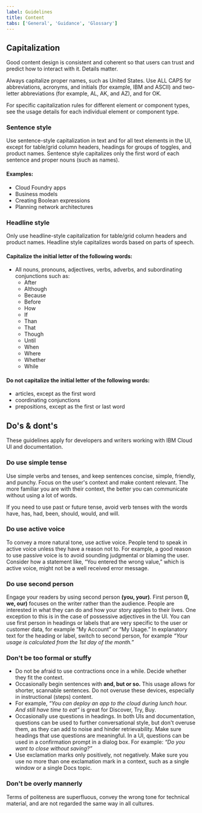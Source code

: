 ```yaml
---
label: Guidelines
title: Content
tabs: ['General', 'Guidance', 'Glossary']
---
```


## Capitalization

Good content design is consistent and coherent so that users can trust and predict how to interact with it. Details matter.

Always capitalize proper names, such as United States. Use ALL CAPS for abbreviations, acronyms, and initials (for example, IBM and ASCII) and two-letter abbreviations (for example, AL, AK, and AZ), and for OK.

For specific capitalization rules for different element or component types, see the usage details for each individual element or component type.

### Sentence style

Use sentence-style capitalization in text and for all text elements in the UI, except for table/grid column headers, headings for groups of toggles, and product names. Sentence style capitalizes only the first word of each sentence and proper nouns
(such as names).

#### Examples:

- Cloud Foundry apps
- Business models
- Creating Boolean expressions
- Planning network architectures

### Headline style

Only use headline-style capitalization for table/grid column headers and product names. Headline style capitalizes words based on parts of speech.

#### Capitalize the initial letter of the following words:

- All nouns, pronouns, adjectives, verbs, adverbs, and subordinating conjunctions such as:
  - After
  - Although
  - Because
  - Before
  - How
  - If
  - Than
  - That
  - Though
  - Until
  - When
  - Where
  - Whether
  - While

#### Do not capitalize the initial letter of the following words:

- articles, except as the first word
- coordinating conjunctions
- prepositions, except as the first or last word

## Do's & dont's

These guidelines apply for developers and writers working with IBM Cloud UI and documentation.

### Do use simple tense

Use simple verbs and tenses, and keep sentences concise, simple, friendly, and punchy. Focus on the user's context and make content relevant. The more familiar you are with their context, the better you can communicate without using a lot of words.

If you need to use past or future tense, avoid verb tenses with the words have, has, had, been, should, would, and will.

<grid-wrapper col_lg="8" flex="true">
    <do-dont-example correct=true label="Future Tense" text='"The API returns a promise."'></do-dont-example>
    <do-dont-example label='Future Tense' text='"The API will return a promise."'></do-dont-example>
</grid-wrapper>
<grid-wrapper col_lg="8" flex="true">
    <do-dont-example correct=true label="Past Tense" text='"The limit was exceeded."'></do-dont-example>
    <do-dont-example label='Past Tense' text='"The limit has been exceeded."'></do-dont-example>
</grid-wrapper>

### Do use active voice

To convey a more natural tone, use active voice. People tend to speak in active voice unless they have a reason not to. For example, a good reason to use passive voice is to avoid sounding judgmental or blaming the user. Consider how a statement like, “You entered the wrong value,” which is active voice, might not be a well received error message.

<grid-wrapper col_lg="8" flex="true">
    <do-dont-example correct=true label="Active Voice" text='"In the Limits window, specify the minimum and maximum values."'></do-dont-example>
    <do-dont-example label='Passive Voice' text='"The Limits window is used to specify the minimum and maximum values."'></do-dont-example>
</grid-wrapper>

### Do use second person

Engage your readers by using second person **(you, your)**. First person **(I, we, our)** focuses on the writer rather than the audience. People are interested in what they can do and how your story applies to their lives.
One exception to this is in the case of possessive adjectives in the UI. You can use first person in headings or labels that are very specific to the user or customer data, for example “My Account” or “My Usage.” In explanatory text for the heading or label, switch to second person, for example _“Your usage is calculated from the 1st day of the month.”_

### Don't be too formal or stuffy

- Do not be afraid to use contractions once in a while. Decide whether they fit the context.
- Occasionally begin sentences with **and, but or so.** This usage allows for shorter, scannable sentences. Do not overuse these devices, especially in instructional (steps) content.
- For example, _“You can deploy an app to the cloud during lunch hour. And still have time to eat”_ is great for Discover, Try, Buy.
- Occasionally use questions in headings. In both UIs and documentation, questions can be used to further conversational style, but don't overuse them, as they can add to noise and hinder retrievability. Make sure headings that use questions are meaningful. In a UI, questions can be used in a confirmation prompt in a dialog box. For example: _“Do you want to close without saving?”_
- Use exclamation marks only positively, not negatively. Make sure you use no more than one exclamation mark in a context, such as a single window or a single Docs topic.

<grid-wrapper col_lg="8" flex="true">
    <do-dont-example correct=true label="Exclamation Points" text='"Your IBM Bluemix account is ready!"'></do-dont-example>
    <do-dont-example label='Exclamation Points' text='"You have reached your usage limit!"'></do-dont-example>
</grid-wrapper>

### Don't be overly mannerly

Terms of politeness are superfluous, convey the wrong tone for technical material, and are not regarded the same way in all cultures.

<grid-wrapper col_lg="8" flex="true">
    <do-dont-example correct=true label='Using Please' description='Use "please" in a UI only when the user is being inconvenienced.' text='"Indexing might take a few minutes. Please wait."'></do-dont-example>
</grid-wrapper>

<grid-wrapper col_lg="8" flex="true">
    <do-dont-example correct=true label="Ability" text='"You can use the command line interface to update your app."'></do-dont-example>
    <do-dont-example label='Ability' text='"You may use the command line interface to update your app."'></do-dont-example>
</grid-wrapper>
<grid-wrapper col_lg="8" flex="true">
    <do-dont-example correct=true label="Possibility" text='"You might need more advanced features when you are integrating with another app."'></do-dont-example>
    <do-dont-example label='Possibility' text='"You may need more advanced features when you are integrating with another app."'></do-dont-example>
</grid-wrapper>
